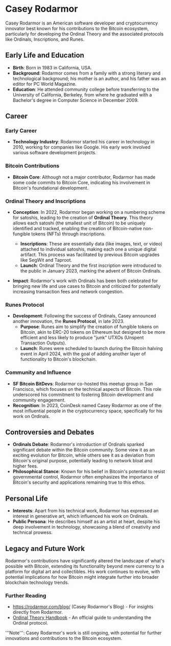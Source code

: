 # Casey Rodarmor

Casey Rodarmor is an American software developer and cryptocurrency innovator best known for his contributions to the Bitcoin ecosystem, particularly for developing the Ordinal Theory and the associated protocols like Ordinals, Inscriptions, and Runes.

## Early Life and Education

- **Birth**: Born in 1983 in California, USA.
- **Background**: Rodarmor comes from a family with a strong literary and technological background; his mother is an author, and his father was an editor for PC World Magazine.
- **Education**: He attended community college before transferring to the University of California, Berkeley, from where he graduated with a Bachelor's degree in Computer Science in December 2009.

## Career

### Early Career

- **Technology Industry**: Rodarmor started his career in technology in 2010, working for companies like Google. His early work involved various software development projects.

### Bitcoin Contributions

- **Bitcoin Core**: Although not a major contributor, Rodarmor has made some code commits to Bitcoin Core, indicating his involvement in Bitcoin's foundational development.

### Ordinal Theory and Inscriptions

- **Conception**: In 2022, Rodarmor began working on a numbering scheme for satoshis, leading to the creation of **Ordinal Theory**. This theory allows each satoshi (the smallest unit of Bitcoin) to be uniquely identified and tracked, enabling the creation of Bitcoin-native non-fungible tokens (NFTs) through inscriptions.
  - **Inscriptions**: These are essentially data (like images, text, or video) attached to individual satoshis, making each one a unique digital artifact. This process was facilitated by previous Bitcoin upgrades like SegWit and Taproot.
  - **Launch**: Ordinal Theory and the first inscription were introduced to the public in January 2023, marking the advent of Bitcoin Ordinals.

- **Impact**: Rodarmor's work with Ordinals has been both celebrated for bringing new life and use cases to Bitcoin and criticized for potentially increasing transaction fees and network congestion.

### Runes Protocol

- **Development**: Following the success of Ordinals, Casey announced another innovation, the **Runes Protocol**, in late 2023. 
  - **Purpose**: Runes aim to simplify the creation of fungible tokens on Bitcoin, akin to ERC-20 tokens on Ethereum but designed to be more efficient and less likely to produce "junk" UTXOs (Unspent Transaction Outputs).
  - **Launch**: Runes were scheduled to launch during the Bitcoin halving event in April 2024, with the goal of adding another layer of functionality to Bitcoin's blockchain.

### Community and Influence

- **SF Bitcoin BitDevs**: Rodarmor co-hosted this meetup group in San Francisco, which focuses on the technical aspects of Bitcoin. This role underscored his commitment to fostering Bitcoin development and community engagement.
- **Recognition**: In 2023, CoinDesk named Casey Rodarmor as one of the most influential people in the cryptocurrency space, specifically for his work on Ordinals.

## Controversies and Debates

- **Ordinals Debate**: Rodarmor's introduction of Ordinals sparked significant debate within the Bitcoin community. Some view it as an exciting evolution for Bitcoin, while others see it as a deviation from Bitcoin's original purpose, potentially leading to network bloat and higher fees.
- **Philosophical Stance**: Known for his belief in Bitcoin's potential to resist governmental control, Rodarmor often emphasizes the importance of Bitcoin's security and applications remaining true to this ethos.

## Personal Life

- **Interests**: Apart from his technical work, Rodarmor has expressed an interest in generative art, which influenced his work on Ordinals.
- **Public Persona**: He describes himself as an artist at heart, despite his deep involvement in technology, showcasing a blend of creativity and technical prowess.

## Legacy and Future Work

Rodarmor's contributions have significantly altered the landscape of what's possible with Bitcoin, extending its functionality beyond mere currency to a platform for digital art and collectibles. His work continues to evolve, with potential implications for how Bitcoin might integrate further into broader blockchain technology trends.

### Further Reading

- https://rodarmor.com/blog/ (Casey Rodarmor's Blog) - For insights directly from Rodarmor.
- [Ordinal Theory Handbook](https://docs.ordinals.com/) - An official guide to understanding the Ordinal protocol.


'''Note''': Casey Rodarmor's work is still ongoing, with potential for further innovations and contributions to the Bitcoin ecosystem.